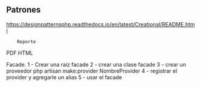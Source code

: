 ## Patrones

https://designpatternsphp.readthedocs.io/en/latest/Creational/README.html



        Reporte

PDF             HTML



Facade.
1 - Crear una raiz facade
2 - crear una clase facade
3 - crear un proveedor php artisan make:provider NombreProvider
4 - registrar el provider y agregarle un alias
5 - usar el facade
